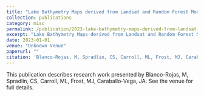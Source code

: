 ```yaml
---
title: "Lake Bathymetry Maps derived from Landsat and Random Forest Modeling, North Slope, AK. ORNL DAAC, Oak Ridge, Tennessee, USA"
collection: publications
category: misc
permalink: /publication/2023-lake-bathymetry-maps-derived-from-landsat-and-random-forest-modeling-north-slope-ak-ornl-daac-oak-ridge-tennessee-usa
excerpt: "Lake Bathymetry Maps derived from Landsat and Random Forest Modeling, North Slope, AK. ORNL DAAC, Oak Ridge, Tennessee, USA by Blanco-Rojas, M et al."
date: 2023-01-01
venue: "Unknown Venue"
paperurl: ""
citation: 'Blanco-Rojas, M, Spradlin, CS, Carroll, ML, Frost, MJ, Caraballo-Vega, JA (2023). "Lake Bathymetry Maps derived from Landsat and Random Forest Modeling, North Slope, AK. ORNL DAAC, Oak Ridge, Tennessee, USA." <i>Unknown Venue</i>.'
---
```


This publication describes research work presented by Blanco-Rojas, M, Spradlin, CS, Carroll, ML, Frost, MJ, Caraballo-Vega, JA. See the venue for full details.
